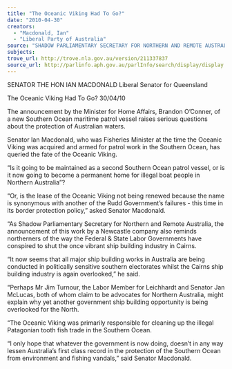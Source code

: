 ```yaml
---
title: "The Oceanic Viking Had To Go?"
date: "2010-04-30"
creators:
  - "Macdonald, Ian"
  - "Liberal Party of Australia"
source: "SHADOW PARLIAMENTARY SECRETARY FOR NORTHERN AND REMOTE AUSTRALIA"
subjects:
trove_url: http://trove.nla.gov.au/version/211337837
source_url: http://parlinfo.aph.gov.au/parlInfo/search/display/display.w3p;query=Id%3A%22media/pressrel/X5MW6%22
---
```


 SENATOR THE HON IAN MACDONALD  Liberal Senator for Queensland 

 

 The Oceanic Viking Had To Go?  30/04/10  

 The announcement by the Minister for Home Affairs, Brandon O’Conner, of a new  Southern Ocean maritime patrol vessel raises serious questions about the protection of  Australian waters. 

 Senator Ian Macdonald, who was Fisheries Minister at the time the Oceanic Viking  was acquired and armed for patrol work in the Southern Ocean, has queried the fate of  the Oceanic Viking. 

 “Is it going to be maintained as a second Southern Ocean patrol vessel, or is it now  going to become a permanent home for illegal boat people in Northern Australia”? 

 “Or, is the lease of the Oceanic Viking not being renewed because the name is  synonymous with another of the Rudd Government’s failures - this time in its border  protection policy,” asked Senator Macdonald. 

 “As Shadow Parliamentary Secretary for Northern and Remote Australia, the  announcement of this work by a Newcastle company also reminds northerners of the  way the Federal & State Labor Governments have conspired to shut the once vibrant  ship building industry in Cairns. 

 “It now seems that all major ship building works in Australia are being conducted in  politically sensitive southern electorates whilst the Cairns ship building industry is  again overlooked,” he said. 

 “Perhaps Mr Jim Turnour, the Labor Member for Leichhardt and Senator Jan  McLucas, both of whom claim to be advocates for Northern Australia, might explain  why yet another government ship building opportunity is being overlooked for the  North. 

 “The Oceanic Viking was primarily responsible for cleaning up the illegal Patagonian  tooth fish trade in the Southern Ocean. 

 “I only hope that whatever the government is now doing, doesn’t in any way lessen  Australia’s first class record in the protection of the Southern Ocean from  environment and fishing vandals,” said Senator Macdonald. 

  

